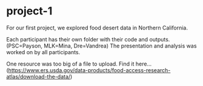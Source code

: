 # project-1

For our first project, we explored food desert data in Northern California.

Each participant has their own folder with their code and outputs. (PSC=Payson, MLK=Mina, Dre=Vandrea) The presentation and analysis was worked on by all participants.

One resource was too big of a file to upload. Find it here... (https://www.ers.usda.gov/data-products/food-access-research-atlas/download-the-data/)
